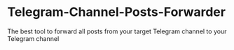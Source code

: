 # Telegram-Channel-Posts-Forwarder
The best tool to forward all posts from your target Telegram channel to your Telegram channel
